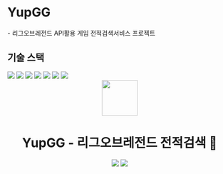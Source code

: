 <h1>YupGG</h1>
 - 리그오브레전드 API활용 게임 전적검색서비스 프로젝트

<h2>기술 스택</h2>
<div style="display:inline-block;">
  <img src="https://img.shields.io/badge/java-%23ED8B00.svg?style=for-the-badge&logo=openjdk&logoColor=white" />
  <img src="https://img.shields.io/badge/Spring-6DB33F?style=for-the-badge&logo=spring&logoColor=white"/>
  <img src="https://img.shields.io/badge/HTML-239120?style=for-the-badge&logo=html5&logoColor=white"/>
  <img src="https://img.shields.io/badge/CSS-239120?&style=for-the-badge&logo=css3&logoColor=white" />
  <img src="https://img.shields.io/badge/Bootstrap-563D7C?style=for-the-badge&logo=bootstrap&logoColor=white"/>
  <img src="https://img.shields.io/badge/JavaScript-F7DF1E?style=for-the-badge&logo=JavaScript&logoColor=white"/>
  <img src="https://img.shields.io/badge/mysql-4479A1.svg?style=for-the-badge&logo=mysql&logoColor=white" />
</div>

<div align="center">

<!-- logo -->
<img src="https://upload.wikimedia.org/wikipedia/commons/thumb/d/d8/League_of_Legends_2019_vector.svg/320px-League_of_Legends_2019_vector.svg.png" width="80"/>

<h1>YupGG - 리그오브레전드 전적검색 💼</h1>

[<img src="https://img.shields.io/badge/-gajob.site-blue?style=flat&logo=google-chrome&logoColor=white" />](http://www.gajob.site)
[<img src="https://img.shields.io/badge/프로젝트 기간-2024.08.05 ~ 2024.09.06-pink?style=flat&logo=&logoColor=white" />]()

</div> 


